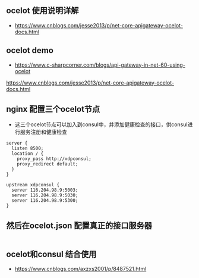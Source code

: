 

## ocelot 使用说明详解
- https://www.cnblogs.com/jesse2013/p/net-core-apigateway-ocelot-docs.html
## ocelot demo
- https://www.c-sharpcorner.com/blogs/api-gateway-in-net-60-using-ocelot

https://www.cnblogs.com/jesse2013/p/net-core-apigateway-ocelot-docs.html



## nginx 配置三个ocelot节点
- 这三个ocelot节点可以加入到consul中，并添加健康检查的接口，供consul进行服务注册和健康检查
```
server {
  listen 8500;
  location / {
    proxy_pass http://xdpconsul;
    proxy_redirect default;
  }
}

upstream xdpconsul {
  server 116.204.98.9:5003;
  server 116.204.98.9:5030;
  server 116.204.98.9:5300;
}
```

## 然后在ocelot.json 配置真正的接口服务器
```

```


## ocelot和consul 结合使用
  - https://www.cnblogs.com/axzxs2001/p/8487521.html